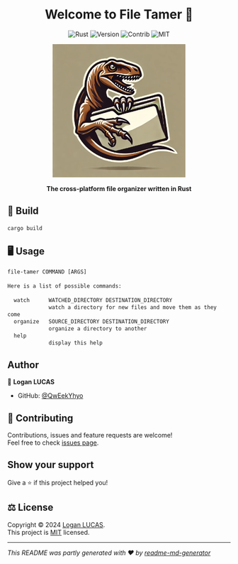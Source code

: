 <h1 align="center">Welcome to File Tamer 👋</h1>
<p align="center">
  <img alt="Rust" src="https://img.shields.io/badge/Rust-%23000000.svg?e&logo=rust&logoColor=white" />
  <img alt="Version" src="https://img.shields.io/badge/version-0.1.0-blue.svg?cacheSeconds=2592000" />
  <img alt="Contrib" src="https://img.shields.io/badge/contribs-welcome-orange" />
  <img alt="MIT" src="https://img.shields.io/badge/license-MIT-green" />
</p>
<p align="center">
    <img alt="FileTamer" src="resources/icon.png" height="300" width="300" />
</p>
<p align="center">
    <b>The cross-platform file organizer written in Rust</b>
</p>

## 🔨 Build

```sh
cargo build
```

## 🖥️ Usage
<!-- maybe add a gif for usage? -->
```
file-tamer COMMAND [ARGS]

Here is a list of possible commands:

  watch      WATCHED_DIRECTORY DESTINATION_DIRECTORY
             watch a directory for new files and move them as they come
  organize   SOURCE_DIRECTORY DESTINATION_DIRECTORY
             organize a directory to another
  help
             display this help
```

## Author

👤 **Logan LUCAS**

* GitHub: [@QwEekYhyo](https://github.com/QwEekYhyo)

## 🤝 Contributing

Contributions, issues and feature requests are welcome!<br />Feel free to check [issues page](https://github.com/QwEekYhyo/file-tamer/issues). 

## Show your support

Give a ⭐️ if this project helped you!

## ⚖️ License

Copyright © 2024 [Logan LUCAS](https://github.com/QwEekYhyo).<br />
This project is [MIT](https://github.com/QwEekYhyo/file-tamer/blob/main/LICENSE) licensed.

***
_This README was partly generated with ❤️ by [readme-md-generator](https://github.com/kefranabg/readme-md-generator)_
